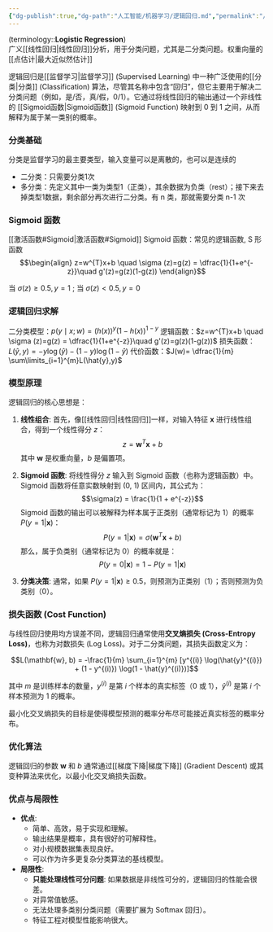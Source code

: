 ```yaml
---
{"dg-publish":true,"dg-path":"人工智能/机器学习/逻辑回归.md","permalink":"/人工智能/机器学习/逻辑回归/","dgPassFrontmatter":true,"noteIcon":"","created":"2024-08-31T13:05:45.000+08:00","updated":"2025-08-28T21:53:13.843+08:00"}
---
```



(terminology::**Logistic Regression**)  
广义[[线性回归\|线性回归]]分析，用于分类问题，尤其是二分类问题。权重向量的[[点估计\|最大近似然估计]]


逻辑回归是[[监督学习\|监督学习]] (Supervised Learning) 中一种广泛使用的[[分类\|分类]] (Classification) 算法，尽管其名称中包含“回归”，但它主要用于解决二分类问题（例如，是/否，真/假，0/1）。它通过将线性回归的输出通过一个非线性的 [[Sigmoid函数\|Sigmoid函数]] (Sigmoid Function) 映射到 0 到 1 之间，从而解释为属于某一类别的概率。


### 分类基础
分类是监督学习的最主要类型，输入变量可以是离散的，也可以是连续的
- 二分类：只需要分类1次
- 多分类：先定义其中一类为类型1（正类），其余数据为负类（rest）；接下来去掉类型1数据，剩余部分再次进行二分类。有 n 类，那就需要分类 n-1 次




### Sigmoid 函数
[[激活函数#Sigmoid\|激活函数#Sigmoid]]
Sigmoid 函数：常见的逻辑函数, S 形函数
$$\begin{align}
z=w^{T}x+b \quad \sigma (z)=g(z) =  \dfrac{1}{1+e^{-z}}\quad   g'(z)=g(z)(1-g(z))
\end{align}$$

当 $\sigma(z)\geq 0.5,y=1$ ;   当 $\sigma(z)< 0.5,y=0$ 




### 逻辑回归求解

二分类模型：$p(y\mid x;w)=(h(x))^{y}(1-h(x))^{1-y}$
逻辑函数：$z=w^{T}x+b \quad \sigma (z)=g(z) =  \dfrac{1}{1+e^{-z}}\quad   g'(z)=g(z)(1-g(z))$
损失函数： $L(\hat{y},y)=-y\log (\hat{y})-(1-y)\log(1-\hat{y})$
代价函数：$J(w)= \dfrac{1}{m} \sum\limits_{i=1}^{m}L(\hat{y},y)$


### 模型原理
逻辑回归的核心思想是：
1.  **线性组合**: 首先，像[[线性回归\|线性回归]]一样，对输入特征 $\mathbf{x}$ 进行线性组合，得到一个线性得分 $z$：
    $$z = \mathbf{w}^T \mathbf{x} + b$$
    其中 $\mathbf{w}$ 是权重向量，$b$ 是偏置项。

2.  **Sigmoid 函数**: 将线性得分 $z$ 输入到 Sigmoid 函数（也称为逻辑函数）中。Sigmoid 函数将任意实数映射到 (0, 1) 区间内，其公式为：
    $$\sigma(z) = \frac{1}{1 + e^{-z}}$$
    Sigmoid 函数的输出可以被解释为样本属于正类别（通常标记为 1）的概率 $P(y=1|\mathbf{x})$：
    $$P(y=1|\mathbf{x}) = \sigma(\mathbf{w}^T \mathbf{x} + b)$$
    那么，属于负类别（通常标记为 0）的概率就是：
    $$P(y=0|\mathbf{x}) = 1 - P(y=1|\mathbf{x})$$

3.  **分类决策**: 通常，如果 $P(y=1|\mathbf{x}) \ge 0.5$，则预测为正类别（1）；否则预测为负类别（0）。



### 损失函数 (Cost Function)
与线性回归使用均方误差不同，逻辑回归通常使用**交叉熵损失 (Cross-Entropy Loss)**，也称为对数损失 (Log Loss)。对于二分类问题，其损失函数定义为：

$$L(\mathbf{w}, b) = -\frac{1}{m} \sum_{i=1}^{m} [y^{(i)} \log(\hat{y}^{(i)}) + (1 - y^{(i)}) \log(1 - \hat{y}^{(i)})]$$

其中 $m$ 是训练样本的数量，$y^{(i)}$ 是第 $i$ 个样本的真实标签（0 或 1），$\hat{y}^{(i)}$ 是第 $i$ 个样本预测为 1 的概率。

最小化交叉熵损失的目标是使得模型预测的概率分布尽可能接近真实标签的概率分布。

### 优化算法
逻辑回归的参数 $\mathbf{w}$ 和 $b$ 通常通过[[梯度下降\|梯度下降]] (Gradient Descent) 或其变种算法来优化，以最小化交叉熵损失函数。

### 优点与局限性

*   **优点**:
    *   简单、高效，易于实现和理解。
    *   输出结果是概率，具有很好的可解释性。
    *   对小规模数据集表现良好。
    *   可以作为许多更复杂分类算法的基线模型。
*   **局限性**:
    *   **只能处理线性可分问题**: 如果数据是非线性可分的，逻辑回归的性能会很差。
    *   对异常值敏感。
    *   无法处理多类别分类问题（需要扩展为 Softmax 回归）。
    *   特征工程对模型性能影响很大。


